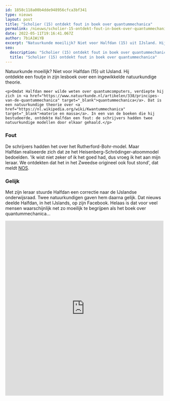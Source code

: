 ```yaml
---
id: 1858c118a00b4dde948956cfca3bf341
type: nieuws
layout: post
title: "Scholier (15) ontdekt fout in boek over quantummechanica"
permalink: /nieuws/scholier-15-ontdekt-fout-in-boek-over-quantummechanica/
date: 2022-05-11T19:16:41.067Z
author: 7biA1WiYB
excerpt: "Natuurkunde moeilijk? Niet voor Halfdan (15) uit IJsland. Hij ontdekte een foutje in zijn lesboek over een ingewikkelde natuurkundige theorie.  "
seo:
  description: "Scholier (15) ontdekt fout in boek over quantummechanica"
  title: "Scholier (15) ontdekt fout in boek over quantummechanica"
---
```

Natuurkunde moeilijk? Niet voor Halfdan (15) uit IJsland. Hij ontdekte een foutje in zijn lesboek over een ingewikkelde natuurkundige theorie.  

    <p>Omdat Halfdan meer wilde weten over quantumcomputers, verdiepte hij zich in <a href="https://www.natuurkunde.nl/artikelen/338/principes-van-de-quantummechanica" target="_blank">quantummechanica</a>. Dat is een natuurkundige theorie over <a href="https://nl.wikipedia.org/wiki/Kwantummechanica" target="_blank">materie en massa</a>. In een van de boeken die hij bestudeerde, ontdekte Halfdan een fout: de schrijvers hadden twee natuurkundige modellen door elkaar gehaald.</p>
<h3>Fout</h3>
<p>De schrijvers hadden het over het Rutherford-Bohr-model. Maar Halfdan realiseerde zich dat ze het Heisenberg-Schrödinger-atoommodel bedoelden. 'Ik wist niet zeker of ik het goed had, dus vroeg ik het aan mijn leraar. We ontdekten dat het in het Zweedse origineel ook fout stond', dat meldt <a href="https://nos.nl/artikel/2215495-tiener-ontdekt-fout-in-boek-over-quantummechanica.html" target="_blank">NOS</a>.</p>
<h3>Gelijk</h3>
<p>Met zijn leraar stuurde Halfdan een correctie naar de IJslandse onderwijsraad. Twee natuurkundigen gaven hem daarna gelijk. Dat nieuws deelde Halfdan, in het IJslands, op zijn Facebook. Helaas is dat voor veel mensen waarschijnlijk net zo moeilijk te begrijpen als het boek over quantummechanica...</p>
<p><iframe allowtransparency="true" frameborder="0" height="552" scrolling="no" src="https://www.facebook.com/plugins/post.php?href=https%3A%2F%2Fwww.facebook.com%2Fpermalink.php%3Fstory_fbid%3D553404031691072%26id%3D100010644402309&amp;width=500" width="500"></iframe></p>  
